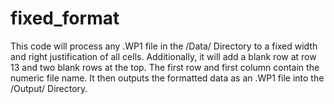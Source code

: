 # fixed_format

This code will process any .WP1 file in the /Data/ Directory to a fixed width and right justification of all cells. 
Additionally, it will add a blank row at row 13 and two blank rows at the top. 
The first row and first column contain the numeric file name.
It then outputs the formatted data as an .WP1 file into the /Output/ Directory.
